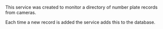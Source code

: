 This service was created to monitor a directory of number plate records from cameras.

Each time a new record is added the service adds this to the database.
